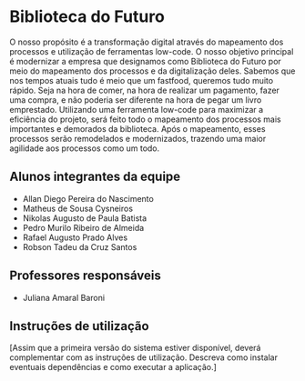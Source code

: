 # Biblioteca do Futuro

O nosso propósito é a transformação digital através do mapeamento dos processos e utilização de ferramentas low-code.
O nosso objetivo principal é modernizar a empresa que designamos como Biblioteca do Futuro por meio do mapeamento dos processos e da digitalização deles.
Sabemos que nos tempos atuais tudo é meio que um fastfood, queremos tudo muito rápido. Seja na hora de comer, na hora de realizar um pagamento, fazer uma compra, 
e não poderia ser diferente na hora de pegar um livro emprestado. 
  Utilizando uma ferramenta low-code para maximizar a eficiência do projeto, será feito todo o mapeamento dos processos mais importantes e demorados da biblioteca.
Após o mapeamento, esses processos serão remodelados e modernizados, trazendo uma maior agilidade aos processos como um todo.

## Alunos integrantes da equipe

* Allan Diego Pereira do Nascimento
* Matheus de Sousa Cysneiros
* Nikolas Augusto de Paula Batista
* Pedro Murilo Ribeiro de Almeida
* Rafael Augusto Prado Alves
* Robson Tadeu da Cruz Santos

## Professores responsáveis

* Juliana Amaral Baroni

## Instruções de utilização

[Assim que a primeira versão do sistema estiver disponível, deverá complementar com as instruções de utilização. Descreva como instalar eventuais dependências e como executar a aplicação.]
